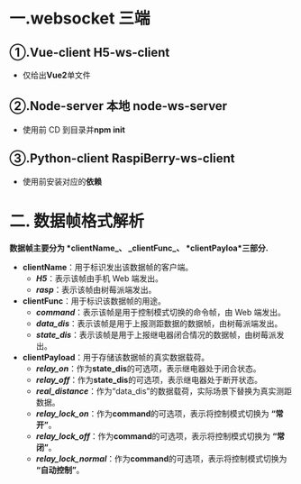 # 一.websocket 三端

## ①.Vue-client H5-ws-client

- 仅给出**Vue2**单文件

## ②.Node-server 本地 node-ws-server

- 使用前 CD 到目录并**npm init**

## ③.Python-client RaspiBerry-ws-client

- 使用前安装对应的**依赖**

# 二. 数据帧格式解析

**数据帧主要分为 \***clientName**_、 _**clientFunc**\_、 \***clientPayloa**\*三部分.**

- **clientName**：用于标识发出该数据帧的客户端。
  - **_H5_**：表示该帧由手机 Web 端发出。
  - **_rasp_**：表示该帧由树莓派端发出。
- **clientFunc**：用于标识该数据帧的用途。
  - **_command_**：表示该帧是用于控制模式切换的命令帧，由 Web 端发出。
  - **_data_dis_**：表示该帧是用于上报测距数据的数据帧，由树莓派端发出。
  - **_state_dis_**：表示该帧是用于上报继电器闭合情况的数据帧，由树莓派发出。
- **clientPayload**：用于存储该数据帧的真实数据载荷。
  - **_relay_on_**：作为**state_dis**的可选项，表示继电器处于闭合状态。
  - **_relay_off_**：作为**state_dis**的可选项，表示继电器处于断开状态。
  - **_real_distance_**：作为“data_dis”的数据载荷，实际场景下替换为真实测距数据。
  - **_relay_lock_on_**：作为**command**的可选项，表示将控制模式切换为 **“常开”**。
  - **_relay_lock_off_**：作为**command**的可选项，表示将控制模式切换为 **“常闭”**。
  - **_relay_lock_normal_**：作为**command**的可选项，表示将控制模式切换为 **“自动控制”**。
